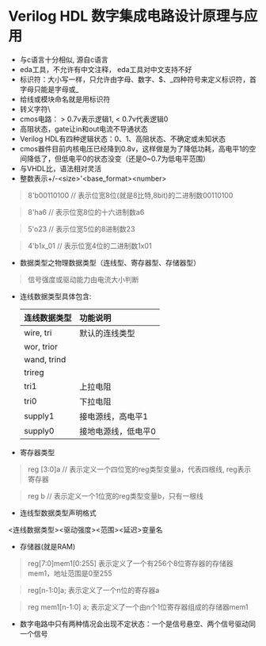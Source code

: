 # Verilog HDL 数字集成电路设计原理与应用
* 与c语言十分相似, 源自c语言
* eda工具，不允许有中文注释， eda工具对中文支持不好
* 标识符：大小写一样，只允许由字母、数字、$、\_四种符号来定义标识符，首字母只能是字母或\_
* 给线或模块命名就是用标识符
* 转义字符\
* cmos电路： > 0.7v表示逻辑1, < 0.7v代表逻辑0
* 高阻状态，gate让in和out电流不导通状态
* Verilog HDL有四种逻辑状态：0、1、高阻状态、不确定或未知状态
* cmos器件目前内核电压已经降到0.8v，这样做是为了降低功耗，高电平1的空间降低了，但低电平0的状态没变（还是0~0.7为低电平范围）
* 与VHDL比，语法相对灵活
* 整数表示+/-\<size>'\<base_format>\<number>
> 8'b00110100  // 表示位宽8位(就是8比特,8bit)的二进制数00110100

> 8'ha6        // 表示位宽8位的十六进制数a6

> 5'o23        // 表示位宽5位的8进制数23

> 4'b1x_01     // 表示位宽4位的二进制数1x01
* 数据类型之物理数据类型（连线型、寄存器型、存储器型）
> 信号强度或驱动能力由电流大小判断
* 连线数据类型具体包含: 

	|连线数据类型|功能说明|
	|:-|:-|
	|wire, tri|默认的连线类型|
	|wor, trior|
	|wand, trind|
	|trireg|
	|tri1|上拉电阻|
	|tri0|下拉电阻|
	|supply1|接电源线，高电平1|
	|supply0|接地电源线，低电平0|

* 寄存器类型
> reg [3:0]a  // 表示定义一个四位宽的reg类型变量a，代表四根线, reg表示寄存器

> reg b       // 表示定义一个1位宽的reg类型变量b，只有一根线

* 连线型数据类型声明格式

<连线数据类型><驱动强度><范围><延迟>变量名

* 存储器(就是RAM)

> reg[7:0]mem1[0:255] 表示定义了一个有256个8位寄存器的存储器mem1，地址范围是0至255

> reg[n-1:0]a; 表示定义了一个n位的寄存器a

> reg mem1[n-1:0] a; 表示定义了一个由n个1位寄存器组成的存储器mem1

* 数字电路中只有两种情况会出现不定状态：一个是信号悬空、两个信号驱动同一个信号

